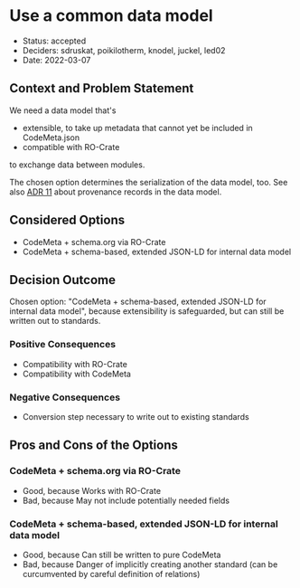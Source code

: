 <!--
SPDX-FileCopyrightText: 2022 German Aerospace Center (DLR), Forschungszentrum Jülich, Helmholtz-Zentrum Dresden-Rossendorf

SPDX-License-Identifier: CC-BY-SA-4.0
-->

# Use a common data model

* Status: accepted
* Deciders: sdruskat, poikilotherm, knodel, juckel, led02
* Date: 2022-03-07

## Context and Problem Statement

We need a data model that's

- extensible, to take up metadata that cannot yet be included in CodeMeta.json
- compatible with RO-Crate

to exchange data between modules.

The chosen option determines the serialization of the data model, too.
See also [ADR 11](./0011-record-provenance-of-metadata.md) about provenance records in the data model.

## Considered Options

* CodeMeta + schema.org via RO-Crate
* CodeMeta + schema-based, extended JSON-LD for internal data model

## Decision Outcome

Chosen option: "CodeMeta + schema-based, extended JSON-LD for internal data model", because extensibility is safeguarded, but can still be written out to standards.

### Positive Consequences

* Compatibility with RO-Crate
* Compatibility with CodeMeta

### Negative Consequences

* Conversion step necessary to write out to existing standards

## Pros and Cons of the Options

### CodeMeta + schema.org via RO-Crate

* Good, because Works with RO-Crate
* Bad, because May not include potentially needed fields

### CodeMeta + schema-based, extended JSON-LD for internal data model

* Good, because Can still be written to pure CodeMeta
* Bad, because Danger of implicitly creating another standard (can be curcumvented by careful definition of relations)

